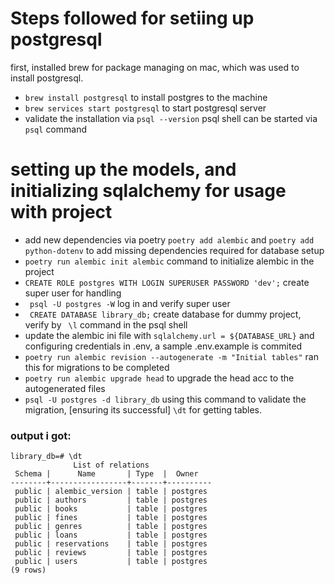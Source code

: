 # Steps followed for setiing up postgresql

first, installed brew for package managing on mac, which was used to install postgresql.
- `brew install postgresql` to install postgres to the machine
- `brew services start postgresql` to start postgresql server
- validate the installation via `psql --version` psql shell can be started via `psql` command

# setting up the models, and initializing sqlalchemy for usage with project

- add new dependencies via poetry `poetry add alembic` and `poetry add python-dotenv` to add missing dependencies required for database setup
- `poetry run alembic init alembic` command to initialize alembic in the project 
- `CREATE ROLE postgres WITH LOGIN SUPERUSER PASSWORD 'dev';` create super user for handling
- ` psql -U postgres -W` log in and verify super user
- ` CREATE DATABASE library_db;` create database for dummy project, verify by ` \l` command in the psql shell
- update the alembic ini file with `sqlalchemy.url = ${DATABASE_URL}` and configuring credentials in .env, a sample .env.example is commited
- `poetry run alembic revision --autogenerate -m "Initial tables"` ran this for migrations to be completed
- `poetry run alembic upgrade head` to upgrade the head acc to the autogenerated files
- `psql -U postgres -d library_db` using this command to validate the migration, [ensuring its successful] `\dt` for getting tables.

### output i got:

```
library_db=# \dt
              List of relations
 Schema |      Name       | Type  |  Owner   
--------+-----------------+-------+----------
 public | alembic_version | table | postgres
 public | authors         | table | postgres
 public | books           | table | postgres
 public | fines           | table | postgres
 public | genres          | table | postgres
 public | loans           | table | postgres
 public | reservations    | table | postgres
 public | reviews         | table | postgres
 public | users           | table | postgres
(9 rows)
```
